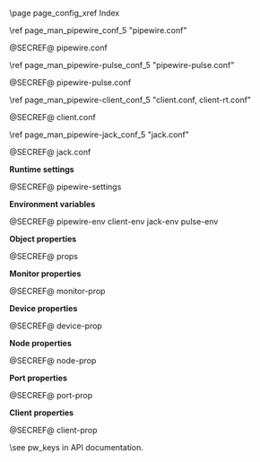 \page page_config_xref Index

\ref page_man_pipewire_conf_5 "pipewire.conf"

@SECREF@ pipewire.conf

\ref page_man_pipewire-pulse_conf_5 "pipewire-pulse.conf"

@SECREF@ pipewire-pulse.conf

\ref page_man_pipewire-client_conf_5 "client.conf, client-rt.conf"

@SECREF@ client.conf

\ref page_man_pipewire-jack_conf_5 "jack.conf"

@SECREF@ jack.conf

**Runtime settings**

@SECREF@ pipewire-settings

**Environment variables**

@SECREF@ pipewire-env client-env jack-env pulse-env

**Object properties**

@SECREF@ props

**Monitor properties**

@SECREF@ monitor-prop

**Device properties**

@SECREF@ device-prop

**Node properties**

@SECREF@ node-prop

**Port properties**

@SECREF@ port-prop

**Client properties**

@SECREF@ client-prop

\see pw_keys in API documentation.
